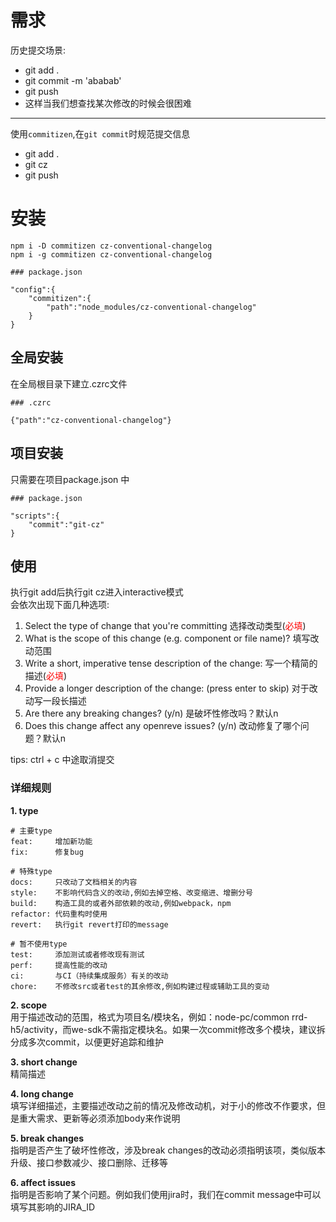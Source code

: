 # 需求
历史提交场景:
+ git add .
+ git commit -m 'ababab'
+ git push
+ 这样当我们想查找某次修改的时候会很困难

---

使用`commitizen`,在`git commit`时规范提交信息
+ git add .
+ git cz
+ git push

# 安装
```
npm i -D commitizen cz-conventional-changelog
npm i -g commitizen cz-conventional-changelog
```
```
### package.json

"config":{
    "commitizen":{
        "path":"node_modules/cz-conventional-changelog"
    }
}
```
## 全局安装
在全局根目录下建立.czrc文件
```
### .czrc

{"path":"cz-conventional-changelog"}
```
## 项目安装
只需要在项目package.json 中
```
### package.json

"scripts":{
    "commit":"git-cz"
}
```
## 使用
执行git add后执行git cz进入interactive模式<br>
会依次出现下面几种选项:
1. Select the type of change that you're committing 选择改动类型(<font color=red>必填</font>)
2. What is the scope of this change (e.g. component or file name)? 填写改动范围
3. Write a short, imperative tense description of the change: 写一个精简的描述(<font color=red>必填</font>)
4. Provide a longer description of the change: (press enter to skip) 对于改动写一段长描述
5. Are there any breaking changes? (y/n) 是破坏性修改吗？默认n
6. Does this change affect any openreve issues? (y/n) 改动修复了哪个问题？默认n

tips: ctrl + c 中途取消提交

### 详细规则
**1. type**
```
# 主要type
feat:     增加新功能
fix:      修复bug

# 特殊type
docs:     只改动了文档相关的内容
style:    不影响代码含义的改动,例如去掉空格、改变缩进、增删分号
build:    构造工具的或者外部依赖的改动,例如webpack，npm
refactor: 代码重构时使用
revert:   执行git revert打印的message

# 暂不使用type
test:     添加测试或者修改现有测试
perf:     提高性能的改动
ci:       与CI（持续集成服务）有关的改动
chore:    不修改src或者test的其余修改,例如构建过程或辅助工具的变动
```
**2. scope**<br>
用于描述改动的范围，格式为项目名/模块名，例如：node-pc/common rrd-h5/activity，而we-sdk不需指定模块名。如果一次commit修改多个模块，建议拆分成多次commit，以便更好追踪和维护

**3. short change**<br>
精简描述

**4. long change**<br>
填写详细描述，主要描述改动之前的情况及修改动机，对于小的修改不作要求，但是重大需求、更新等必须添加body来作说明

**5. break changes**<br>
指明是否产生了破坏性修改，涉及break changes的改动必须指明该项，类似版本升级、接口参数减少、接口删除、迁移等

**6. affect issues**<br>
指明是否影响了某个问题。例如我们使用jira时，我们在commit message中可以填写其影响的JIRA_ID




